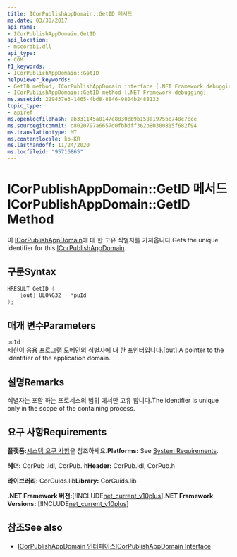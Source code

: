 ```yaml
---
title: ICorPublishAppDomain::GetID 메서드
ms.date: 03/30/2017
api_name:
- ICorPublishAppDomain.GetID
api_location:
- mscordbi.dll
api_type:
- COM
f1_keywords:
- ICorPublishAppDomain::GetID
helpviewer_keywords:
- GetID method, ICorPublishAppDomain interface [.NET Framework debugging]
- ICorPublishAppDomain::GetID method [.NET Framework debugging]
ms.assetid: 229437e3-1465-4bd8-8846-9804b2488133
topic_type:
- apiref
ms.openlocfilehash: ab331145a8147e8830cb9b158a1975bc748c7cce
ms.sourcegitcommit: d8020797a6657d0fbbdff362b80300815f682f94
ms.translationtype: MT
ms.contentlocale: ko-KR
ms.lasthandoff: 11/24/2020
ms.locfileid: "95716865"
---
```

# <a name="icorpublishappdomaingetid-method"></a><span data-ttu-id="efb79-102">ICorPublishAppDomain::GetID 메서드</span><span class="sxs-lookup"><span data-stu-id="efb79-102">ICorPublishAppDomain::GetID Method</span></span>

<span data-ttu-id="efb79-103">이 [ICorPublishAppDomain](icorpublishappdomain-interface.md)에 대 한 고유 식별자를 가져옵니다.</span><span class="sxs-lookup"><span data-stu-id="efb79-103">Gets the unique identifier for this [ICorPublishAppDomain](icorpublishappdomain-interface.md).</span></span>  
  
## <a name="syntax"></a><span data-ttu-id="efb79-104">구문</span><span class="sxs-lookup"><span data-stu-id="efb79-104">Syntax</span></span>  
  
```cpp  
HRESULT GetID (  
    [out] ULONG32   *puId  
);  
```  
  
## <a name="parameters"></a><span data-ttu-id="efb79-105">매개 변수</span><span class="sxs-lookup"><span data-stu-id="efb79-105">Parameters</span></span>  

 `puId`  
 <span data-ttu-id="efb79-106">제한이 응용 프로그램 도메인의 식별자에 대 한 포인터입니다.</span><span class="sxs-lookup"><span data-stu-id="efb79-106">[out] A pointer to the identifier of the application domain.</span></span>  
  
## <a name="remarks"></a><span data-ttu-id="efb79-107">설명</span><span class="sxs-lookup"><span data-stu-id="efb79-107">Remarks</span></span>  

 <span data-ttu-id="efb79-108">식별자는 포함 하는 프로세스의 범위 에서만 고유 합니다.</span><span class="sxs-lookup"><span data-stu-id="efb79-108">The identifier is unique only in the scope of the containing process.</span></span>  
  
## <a name="requirements"></a><span data-ttu-id="efb79-109">요구 사항</span><span class="sxs-lookup"><span data-stu-id="efb79-109">Requirements</span></span>  

 <span data-ttu-id="efb79-110">**플랫폼:**[시스템 요구 사항](../../get-started/system-requirements.md)을 참조하세요.</span><span class="sxs-lookup"><span data-stu-id="efb79-110">**Platforms:** See [System Requirements](../../get-started/system-requirements.md).</span></span>  
  
 <span data-ttu-id="efb79-111">**헤더:** CorPub .idl, CorPub. h</span><span class="sxs-lookup"><span data-stu-id="efb79-111">**Header:** CorPub.idl, CorPub.h</span></span>  
  
 <span data-ttu-id="efb79-112">**라이브러리:** CorGuids.lib</span><span class="sxs-lookup"><span data-stu-id="efb79-112">**Library:** CorGuids.lib</span></span>  
  
 <span data-ttu-id="efb79-113">**.NET Framework 버전:**[!INCLUDE[net_current_v10plus](../../../../includes/net-current-v10plus-md.md)]</span><span class="sxs-lookup"><span data-stu-id="efb79-113">**.NET Framework Versions:** [!INCLUDE[net_current_v10plus](../../../../includes/net-current-v10plus-md.md)]</span></span>  
  
## <a name="see-also"></a><span data-ttu-id="efb79-114">참조</span><span class="sxs-lookup"><span data-stu-id="efb79-114">See also</span></span>

- [<span data-ttu-id="efb79-115">ICorPublishAppDomain 인터페이스</span><span class="sxs-lookup"><span data-stu-id="efb79-115">ICorPublishAppDomain Interface</span></span>](icorpublishappdomain-interface.md)
